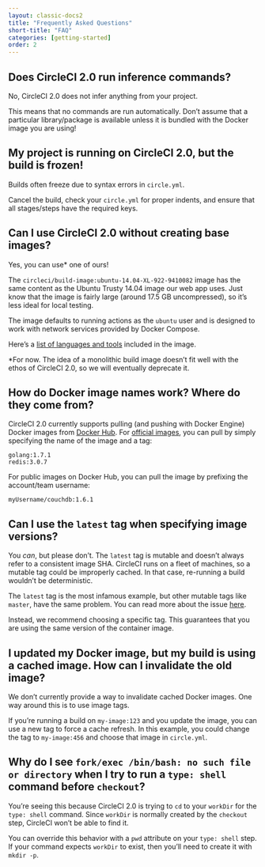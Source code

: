 ```yaml
---
layout: classic-docs2
title: "Frequently Asked Questions"
short-title: "FAQ"
categories: [getting-started]
order: 2
---
```


## Does CircleCI 2.0 run inference commands?

No, CircleCI 2.0 does not infer anything from your project.

This means that no commands are run automatically. Don’t assume that a particular library/package is available unless it is bundled with the Docker image you are using!

## My project is running on CircleCI 2.0, but the build is frozen!

Builds often freeze due to syntax errors in `circle.yml`.

Cancel the build, check your `circle.yml` for proper indents, and ensure that all stages/steps have the required keys.

## Can I use CircleCI 2.0 without creating base images?

Yes, you can use* one of ours!

The `circleci/build-image:ubuntu-14.04-XL-922-9410082` image has the same content as the Ubuntu Trusty 14.04 image our web app uses. Just know that the image is fairly large (around 17.5 GB uncompressed), so it’s less ideal for local testing.

The image defaults to running actions as the `ubuntu` user and is designed to work with network services provided by Docker Compose.

Here’s a [list of languages and tools]({{site.baseurl}}/1.0/build-images-2-0/) included in the image.

\*For now. The idea of a monolithic build image doesn’t fit well with the ethos of CircleCI 2.0, so we will eventually deprecate it.

## How do Docker image names work? Where do they come from?

CircleCI 2.0 currently supports pulling (and pushing with Docker Engine) Docker images from [Docker Hub][docker-hub]. For [official images][docker-library], you can pull by simply specifying the name of the image and a tag:

```
golang:1.7.1
redis:3.0.7
```

For public images on Docker Hub, you can pull the image by prefixing the account/team username:

```
myUsername/couchdb:1.6.1
```

## Can I use the `latest` tag when specifying image versions?

You _can_, but please don’t. The `latest` tag is mutable and doesn’t always refer to a consistent image SHA. CircleCI runs on a fleet of machines, so a mutable tag could be improperly cached. In that case, re-running a build wouldn’t be deterministic.

The `latest` tag is the most infamous example, but other mutable tags like `master`, have the same problem. You can read more about the issue [here](http://container-solutions.com/docker-latest-confusion/).

Instead, we recommend choosing a specific tag. This guarantees that you are using the same version of the container image.

## I updated my Docker image, but my build is using a cached image. How can I invalidate the old image?

We don’t currently provide a way to invalidate cached Docker images. One way around this is to use image tags.

If you’re running a build on `my-image:123` and you update the image, you can use a new tag to force a cache refresh. In this example, you could change the tag to `my-image:456` and choose that image in `circle.yml`.

## Why do I see `fork/exec /bin/bash: no such file or directory` when I try to run a `type: shell` command before `checkout`?

You’re seeing this because CircleCI 2.0 is trying to `cd` to your `workDir` for the `type: shell` command. Since `workDir` is normally created by the `checkout` step, CircleCI won’t be able to find it.

You can override this behavior with a `pwd` attribute on your `type: shell` step. If your command expects `workDir` to exist, then you’ll need to create it with `mkdir -p`.

[docker-hub]: https://hub.docker.com
[docker-library]: https://hub.docker.com/explore/